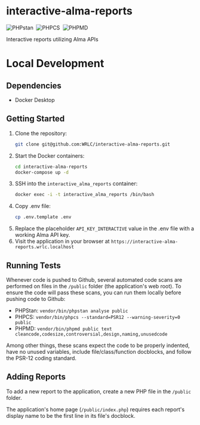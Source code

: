 # interactive-alma-reports

![PHPstan](https://github.com/WRLC/interactive-alma-reports/actions/workflows/phpstan.yml/badge.svg?branch=main)&nbsp;
![PHPCS](https://github.com/WRLC/interactive-alma-reports/actions/workflows/phpcs.yml/badge.svg?branch=main)&nbsp;
![PHPMD](https://github.com/WRLC/interactive-alma-reports/actions/workflows/phpmd.yml/badge.svg?branch=main)&nbsp;

Interactive reports utilizing Alma APIs

# Local Development

## Dependencies

* Docker Desktop

## Getting Started

1. Clone the repository:
    ```bash
    git clone git@github.com:WRLC/interactive-alma-reports.git
    ```
2. Start the Docker containers:
    ```bash
    cd interactive-alma-reports
    docker-compose up -d
    ```
3. SSH into the `interactive_alma_reports` container:
    ```bash
    docker exec -i -t interactive_alma_reports /bin/bash
    ```
4. Copy .env file:
    ```bash
    cp .env.template .env
    ```
5. Replace the placeholder `API_KEY_INTERACTIVE` value in the .env file with a working Alma API key.
6. Visit the application in your browser at `https://interactive-alma-reports.wrlc.localhost`

## Running Tests

Whenever code is pushed to Github, several automated code scans are performed on files in the `/public` folder (the application's web root). To ensure the code will pass these scans, you can run them locally before pushing code to Github:

* PHPStan: `vendor/bin/phpstan analyse public`
* PHPCS: `vendor/bin/phpcs --standard=PSR12 --warning-severity=0 public`
* PHPMD: `vendor/bin/phpmd public text cleancode,codesize,controversial,design,naming,unusedcode`

Among other things, these scans expect the code to be properly indented, have no unused variables, include file/class/function docblocks, and follow the PSR-12 coding standard.

## Adding Reports

To add a new report to the application, create a new PHP file in the `/public` folder.

The application's home page (`/public/index.php`) requires each report's display name to be the first line in its file's docblock.